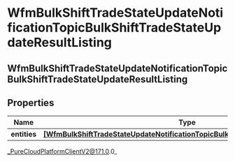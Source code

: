 # WfmBulkShiftTradeStateUpdateNotificationTopicBulkShiftTradeStateUpdateResultListing

## WfmBulkShiftTradeStateUpdateNotificationTopicBulkShiftTradeStateUpdateResultListing

## Properties

|Name | Type | Description | Notes|
|------------ | ------------- | ------------- | -------------|
| **entities** | [**[WfmBulkShiftTradeStateUpdateNotificationTopicBulkShiftTradeStateUpdateResult]**]([WfmBulkShiftTradeStateUpdateNotificationTopicBulkShiftTradeStateUpdateResult]) |  | [optional] |



_PureCloudPlatformClientV2@171.0.0_
